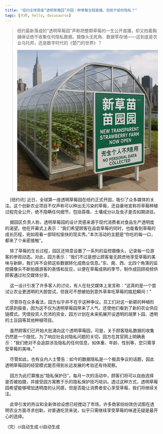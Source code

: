 ```yaml
---
title: "纽约全球首座“透明草莓园”开园：种草莓全程直播，但绝不偷你隐私？"
tags: [大师, hello, docusaurus]
---
```


> 纽约最新落成的“透明草莓园”声称把整颗草莓的一生公开直播，却又拍着胸脯保证绝不收集任何隐私数据。摄像头无死角、数据零存储——这到底是农业乌托邦，还是数字时代的《楚门的世界》？
<!-- truncate -->

>![Docusaurus Plushie](./img.png)

&nbsp;&nbsp;&nbsp;&nbsp;[纽约讯] 近日，全球第一座透明草莓园在纽约正式开园，吸引了众多媒体的关注。这个创新农业项目不仅声称可以种出无污染的草莓，还自豪地宣称将草莓种植过程完全公开，绝不隐瞒任何细节，包括苜蓿、土壤成分以及虫子是否如期进驻。

&nbsp;&nbsp;&nbsp;&nbsp;据园区负责人称，透明草莓园的设计灵感来源于现代消费者对食品生产透明度的渴望。他在开幕式上表示：“我们希望顾客在品尝草莓的同时，也能看到草莓的成长历程，宛如观看一部轻松愉快的现实秀。”本次活动的主题是“你吃的每一口，都来了个亲密接触”。

&nbsp;&nbsp;&nbsp;&nbsp;除了草莓的生长过程，园区还特意设置了一系列的监控摄像头，记录每一位游客的参观动态。对此，园方表示：“我们不过是想让顾客毫无顾虑地享受草莓的美味与新鲜，我们并不会把这些数据转化成商业信息。”东、南、西、北四个角落的监控摄像头不断拍摄游客的表情和反应，以便在草莓成熟的季节，制作成回顾视频供顾客通过社交媒体分享。

&nbsp;&nbsp;&nbsp;&nbsp;这一设计引发了许多客人的讨论，有人在社交媒体上发言称：“这真的是一个尝试让农业更透明的大胆尝试，但我可不想被拍到意外草率吃草莓的尴尬瞬间！”

&nbsp;&nbsp;&nbsp;&nbsp;尽管存在众多看法，园方似乎并不在乎这种争议。员工们对这一新颖的种植形式感到振奋，因为这不仅为透明草莓园带来了人气，还使他们看到了新的农业供应链模式。凭借投资人充沛的资金，园方计划在未来拓展开设透明的胡萝卜园、透明的土豆园等其他种植项目。

&nbsp;&nbsp;&nbsp;&nbsp;虽然顾客们已开始大批涌向这个透明草莓园，可是，关于顾客隐私数据的收集仍然是一个隐忧。为了响应社会对隐私问题的关切，园方在其官网上明确表示：“我们绝对不会追踪涉及隐私的任何信息，如体重、年龄、性别等，您只需享受草莓的美味。”

&nbsp;&nbsp;&nbsp;&nbsp;尽管如此，也有业内人士警告：如今的数据隐私是一个极具争议的话题，因此透明草莓园的经营模式能否得到长远发展的考验还有待观察。

&nbsp;&nbsp;&nbsp;&nbsp;园方为此打算推出“隐私保护日”，每月一次的活动中，顾客们将可以自由选择是否被拍摄，并接受园方寓教于乐的隐私保护技巧培训。透过这种方式，透明草莓园希望能够增加透明度的认同感，但是否能让消费者安心享受草莓，我们将继续关注。

&nbsp;&nbsp;&nbsp;&nbsp;此举引发的热议和全新体验设想已经搅动了市场，许多商家纷纷效仿试图在透明农业方面寻求创新。对普通吃货来说，似乎只需继续享受草莓的味道无疑是最开心的选择。

（完）ci自动生成
ci自动生成

